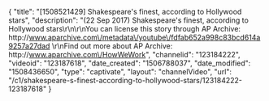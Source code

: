 {
    "title": "[1508521429] Shakespeare's finest, according to Hollywood stars",
    "description": "(22 Sep 2017) Shakespeare's finest, according to Hollywood stars\r\n\r\nYou can license this story through AP Archive: http:\/\/www.aparchive.com\/metadata\/youtube\/fdfab652a998c83bcd614a9257a27dad \r\nFind out more about AP Archive: http:\/\/www.aparchive.com\/HowWeWork",
    "channelid": "123184222",
    "videoid": "123187618",
    "date_created": "1506788037",
    "date_modified": "1508436650",
    "type": "captivate",
    "layout": "channelVideo",
    "url": "\/c1\/shakespeare-s-finest-according-to-hollywood-stars\/123184222-123187618"
}
